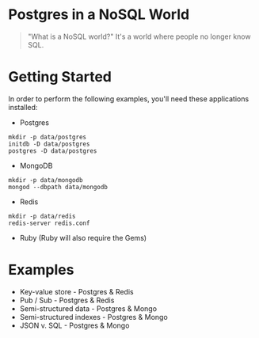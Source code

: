 # Postgres in a NoSQL World

> "What is a NoSQL world?"
> It's a world where people no longer know SQL.

# Getting Started

In order to perform the following examples, you'll need these
applications installed:

* Postgres
```
mkdir -p data/postgres
initdb -D data/postgres
postgres -D data/postgres
```

* MongoDB
```
mkdir -p data/mongodb
mongod --dbpath data/mongodb
```

* Redis
```
mkdir -p data/redis
redis-server redis.conf
```
* Ruby (Ruby will also require the Gems)

# Examples

* Key-value store - Postgres & Redis
* Pub / Sub - Postgres & Redis
* Semi-structured data - Postgres & Mongo
* Semi-structured indexes - Postgres & Mongo
* JSON v. SQL - Postgres & Mongo
